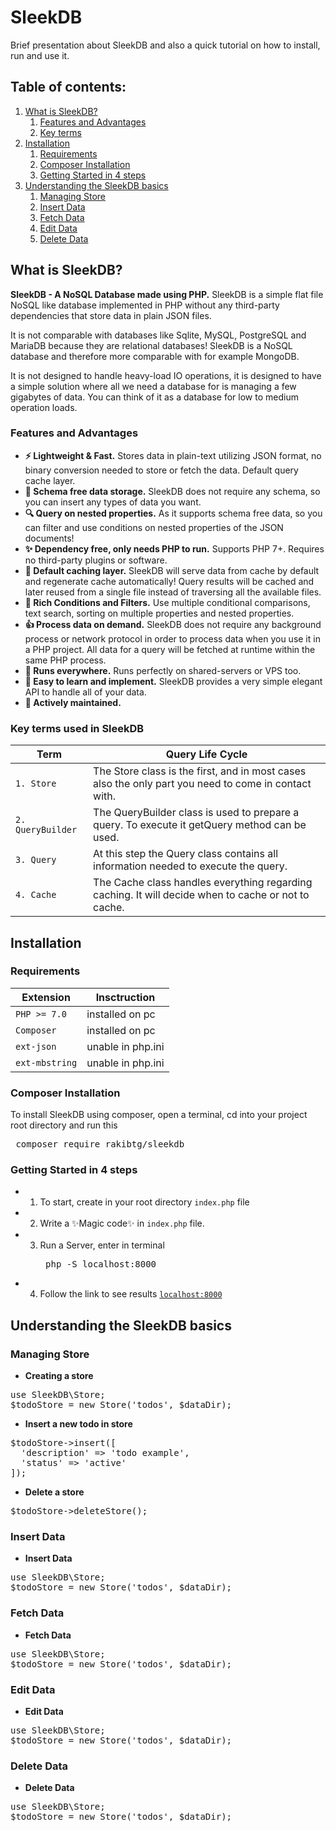 # SleekDB
Brief presentation about SleekDB and also a quick tutorial on how to install, run and use it.

## Table of contents:
1. [What is SleekDB?](#what-is-sleekdb)
   1. [Features and Advantages](#features-and-advantages)
   2. [Key terms](#key-terms-used-in-sleekdb)
2. [Installation](#installation)
   1. [Requirements](#requirements)
   2. [Composer Installation](#composer-installation)
   3. [Getting Started in 4 steps](#getting-started-in-4-steps)
3. [Understanding the SleekDB basics](#understanding-the-sleekdb-basics)
   1. [Managing Store](#managing-store)
   2. [Insert Data](#insert-data)
   3. [Fetch Data](#fetch-data)
   4. [Edit Data](#edit-data)
   5. [Delete Data](#delete-data)

## What is SleekDB?
__SleekDB - A NoSQL Database made using PHP.__ SleekDB is a simple flat file NoSQL like database implemented in PHP without any third-party dependencies that store data in plain JSON files.

It is not comparable with databases like Sqlite, MySQL, PostgreSQL and MariaDB because they are relational databases! SleekDB is a NoSQL database and therefore more comparable with for example MongoDB.

It is not designed to handle heavy-load IO operations, it is designed to have a simple solution where all we need a database for is managing a few gigabytes of data. You can think of it as a database for low to medium operation loads.

### Features and Advantages
- __⚡ Lightweight & Fast.__ Stores data in plain-text utilizing JSON format, no binary conversion needed to store or fetch the data. Default query cache layer.
- __🔆 Schema free data storage.__ SleekDB does not require any schema, so you can insert any types of data you want.
- __🔍 Query on nested properties.__ As it supports schema free data, so you can filter and use conditions on nested properties of the JSON documents!
- __✨ Dependency free, only needs PHP to run.__ Supports PHP 7+. Requires no third-party plugins or software.
- __🚀 Default caching layer.__ SleekDB will serve data from cache by default and regenerate cache automatically! Query results will be cached and later reused from a single file instead of traversing all the available files.
- __🌈 Rich Conditions and Filters.__ Use multiple conditional comparisons, text search, sorting on multiple properties and nested properties.
- __👍 Process data on demand.__ SleekDB does not require any background process or network protocol in order to process data when you use it in a PHP project. All data for a query will be fetched at runtime within the same PHP process.
- __💩 Runs everywhere.__ Runs perfectly on shared-servers or VPS too.
- __🍰 Easy to learn and implement.__ SleekDB provides a very simple elegant API to handle all of your data.
- __💌 Actively maintained.__

 
### Key terms used in SleekDB
Term | Query Life Cycle
--- | ---
`1. Store` | The Store class is the first, and in most cases also the only part you need to come in contact with.
`2. QueryBuilder` | The QueryBuilder class is used to prepare a query. To execute it getQuery method can be used.
`3. Query` | At this step the Query class contains all information needed to execute the query.
`4. Cache` | The Cache class handles everything regarding caching. It will decide when to cache or not to cache.

## Installation

### Requirements
Extension | Insctruction
--- | ---
`PHP >= 7.0` | installed on pc
`Composer` | installed on pc
`ext-json` | unable in php.ini
`ext-mbstring` | unable in php.ini

### Composer Installation
 To install SleekDB using composer, open a terminal, cd into your project root directory and run this
 <pre> composer require rakibtg/sleekdb</pre>

### Getting Started in 4 steps
- 1. To start, create in your root directory `index.php` file
- 2. Write a ✨Magic code✨ in `index.php` file.
- 3. Run a Server, enter in terminal <pre> php -S localhost:8000 </pre>
- 4. Follow the link to see results [`localhost:8000`](http://localhost:8000/)

## Understanding the SleekDB basics

### Managing Store

- __Creating a store__
<pre>use SleekDB\Store;
$todoStore = new Store('todos', $dataDir);</pre>

- __Insert a new todo in store__
<pre>$todoStore->insert([
  'description' => 'todo example',
  'status' => 'active'
]);</pre>

- __Delete a store__
<pre>$todoStore->deleteStore();</pre>

### Insert Data

- __Insert Data__
<pre>use SleekDB\Store;
$todoStore = new Store('todos', $dataDir);</pre>

### Fetch Data

- __Fetch Data__
<pre>use SleekDB\Store;
$todoStore = new Store('todos', $dataDir);</pre>

### Edit Data

- __Edit Data__
<pre>use SleekDB\Store;
$todoStore = new Store('todos', $dataDir);</pre>

### Delete Data

- __Delete Data__
<pre>use SleekDB\Store;
$todoStore = new Store('todos', $dataDir);</pre>
